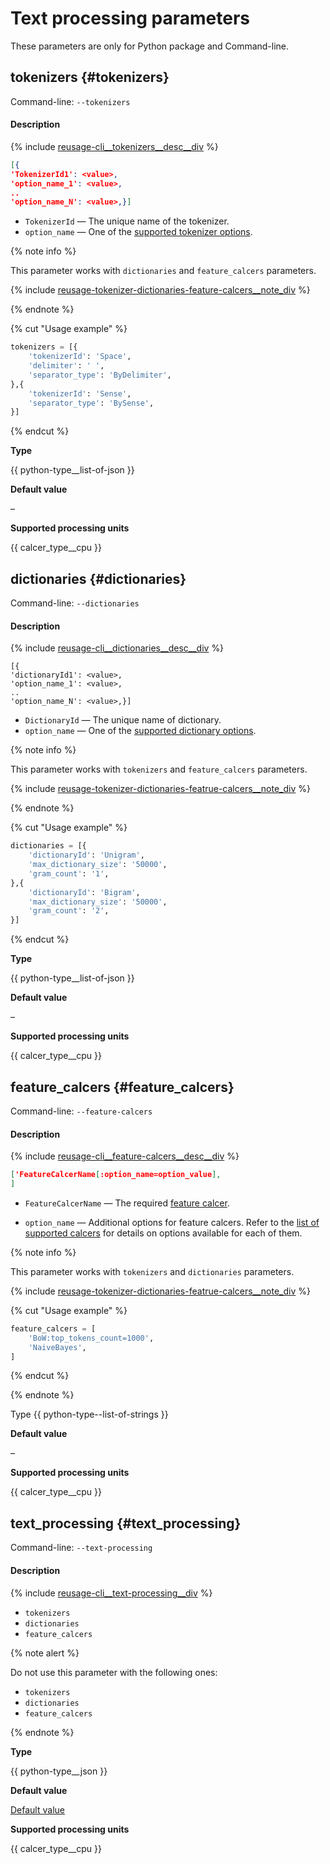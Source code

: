 # Text processing parameters

These parameters are only for Python package and Command-line.

## tokenizers {#tokenizers}

Command-line: `--tokenizers`

#### Description

{% include [reusage-cli__tokenizers__desc__div](../../_includes/work_src/reusage/cli__tokenizers__desc__div.md) %}

```json
[{
'TokenizerId1': <value>,
'option_name_1': <value>,
..
'option_name_N': <value>,}]
```

- `TokenizerId` — The unique name of the tokenizer.
- `option_name` — One of the [supported tokenizer options](../../references/tokenizer_options.md).

{% note info %}

This parameter works with `dictionaries` and `feature_calcers` parameters.

{% include [reusage-tokenizer-dictionaries-feature-calcers__note_div](../../_includes/work_src/reusage/tokenizer-dictionaries-featrue-calcers__note_div.md) %}

{% endnote %}

{% cut "Usage example" %}

```python
tokenizers = [{
	'tokenizerId': 'Space',
	'delimiter': ' ',
	'separator_type': 'ByDelimiter',
},{
	'tokenizerId': 'Sense',
	'separator_type': 'BySense',
}]
```

{% endcut %}

**Type**

{{ python-type__list-of-json }}

**Default value**

–

**Supported processing units**

{{ calcer_type__cpu }}


## dictionaries {#dictionaries}

Command-line: `--dictionaries`

#### Description

{% include [reusage-cli__dictionaries__desc__div](../../_includes/work_src/reusage/cli__dictionaries__desc__div.md) %}

```
[{
'dictionaryId1': <value>,
'option_name_1': <value>,
..
'option_name_N': <value>,}]
```

- `DictionaryId` — The unique name of dictionary.
- `option_name` — One of the [supported dictionary options](../../references/dictionaries_options.md).

{% note info %}

This parameter works with `tokenizers` and `feature_calcers` parameters.

{% include [reusage-tokenizer-dictionaries-featrue-calcers__note_div](../../_includes/work_src/reusage/tokenizer-dictionaries-featrue-calcers__note_div.md) %}

{% endnote %}

{% cut "Usage example" %}

```python
dictionaries = [{
	'dictionaryId': 'Unigram',
	'max_dictionary_size': '50000',
	'gram_count': '1',
},{
	'dictionaryId': 'Bigram',
	'max_dictionary_size': '50000',
	'gram_count': '2',
}]
```

{% endcut %}

**Type**

{{ python-type__list-of-json }}

**Default value**

–

**Supported processing units**

{{ calcer_type__cpu }}


## feature_calcers {#feature_calcers}

Command-line: `--feature-calcers`

#### Description

{% include [reusage-cli__feature-calcers__desc__div](../../_includes/work_src/reusage/cli__feature-calcers__desc__div.md) %}


```json
['FeatureCalcerName[:option_name=option_value],
]
```

- `FeatureCalcerName` — The required [feature calcer](../../references/text-processing__feature_calcers.md).

- `option_name` — Additional options for feature calcers. Refer to the [list of supported calcers](../../references/text-processing__feature_calcers.md) for details on options available for each of them.


{% note info %}

This parameter works with `tokenizers` and `dictionaries` parameters.

{% include [reusage-tokenizer-dictionaries-featrue-calcers__note_div](../../_includes/work_src/reusage/tokenizer-dictionaries-featrue-calcers__note_div.md) %}

{% cut "Usage example" %}

```python
feature_calcers = [
	'BoW:top_tokens_count=1000',
	'NaiveBayes',
]
```

{% endcut %}

{% endnote %}

Type
 {{ python-type--list-of-strings }}

**Default value**

–

**Supported processing units**

{{ calcer_type__cpu }}

## text_processing {#text_processing}

Command-line: `--text-processing`

#### Description

{% include [reusage-cli__text-processing__div](../../_includes/work_src/reusage/cli__text-processing__div.md) %}

- `tokenizers`
- `dictionaries`
- `feature_calcers`

{% note alert %}

Do not use this parameter with the following ones:

- `tokenizers`
- `dictionaries`
- `feature_calcers`

{% endnote %}

**Type**

{{ python-type__json }}

**Default value**

[Default value](../../references/text-processing__test-processing__default-value.md)

**Supported processing units**

{{ calcer_type__cpu }}

